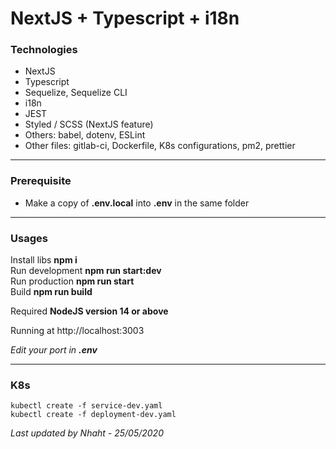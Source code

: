 # NextJS + Typescript + i18n

### Technologies
- NextJS
- Typescript
- Sequelize, Sequelize CLI
- i18n
- JEST
- Styled / SCSS (NextJS feature)
- Others: babel, dotenv, ESLint
- Other files: gitlab-ci, Dockerfile, K8s configurations, pm2, prettier

---
### Prerequisite
- Make a copy of **.env.local** into **.env** in the same folder
---
### Usages
Install libs **npm i**  
Run development **npm run start:dev**  
Run production **npm run start**  
Build **npm run build**  

Required **NodeJS version 14 or above**  

Running at http://localhost:3003

_Edit your port in **.env**_

---
### K8s
```
kubectl create -f service-dev.yaml
kubectl create -f deployment-dev.yaml
```


_Last updated by Nhaht - 25/05/2020_